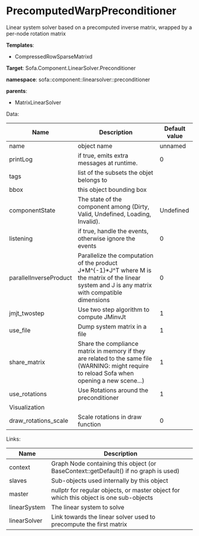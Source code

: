 # PrecomputedWarpPreconditioner

Linear system solver based on a precomputed inverse matrix, wrapped by a per-node rotation matrix


__Templates__:

- CompressedRowSparseMatrixd

__Target__: Sofa.Component.LinearSolver.Preconditioner

__namespace__: sofa::component::linearsolver::preconditioner

__parents__: 

- MatrixLinearSolver

Data: 

<table>
<thead>
    <tr>
        <th>Name</th>
        <th>Description</th>
        <th>Default value</th>
    </tr>
</thead>
<tbody>
	<tr>
		<td>name</td>
		<td>
object name
</td>
		<td>unnamed</td>
	</tr>
	<tr>
		<td>printLog</td>
		<td>
if true, emits extra messages at runtime.
</td>
		<td>0</td>
	</tr>
	<tr>
		<td>tags</td>
		<td>
list of the subsets the objet belongs to
</td>
		<td></td>
	</tr>
	<tr>
		<td>bbox</td>
		<td>
this object bounding box
</td>
		<td></td>
	</tr>
	<tr>
		<td>componentState</td>
		<td>
The state of the component among (Dirty, Valid, Undefined, Loading, Invalid).
</td>
		<td>Undefined</td>
	</tr>
	<tr>
		<td>listening</td>
		<td>
if true, handle the events, otherwise ignore the events
</td>
		<td>0</td>
	</tr>
	<tr>
		<td>parallelInverseProduct</td>
		<td>
Parallelize the computation of the product J*M^{-1}*J^T where M is the matrix of the linear system and J is any matrix with compatible dimensions
</td>
		<td>0</td>
	</tr>
	<tr>
		<td>jmjt_twostep</td>
		<td>
Use two step algorithm to compute JMinvJt
</td>
		<td>1</td>
	</tr>
	<tr>
		<td>use_file</td>
		<td>
Dump system matrix in a file
</td>
		<td>1</td>
	</tr>
	<tr>
		<td>share_matrix</td>
		<td>
Share the compliance matrix in memory if they are related to the same file (WARNING: might require to reload Sofa when opening a new scene...)
</td>
		<td>1</td>
	</tr>
	<tr>
		<td>use_rotations</td>
		<td>
Use Rotations around the preconditioner
</td>
		<td>1</td>
	</tr>
	<tr>
		<td colspan="3">Visualization</td>
	</tr>
	<tr>
		<td>draw_rotations_scale</td>
		<td>
Scale rotations in draw function
</td>
		<td>0</td>
	</tr>

</tbody>
</table>

Links: 

| Name | Description |
| ---- | ----------- |
|context|Graph Node containing this object (or BaseContext::getDefault() if no graph is used)|
|slaves|Sub-objects used internally by this object|
|master|nullptr for regular objects, or master object for which this object is one sub-objects|
|linearSystem|The linear system to solve|
|linearSolver|Link towards the linear solver used to precompute the first matrix|



